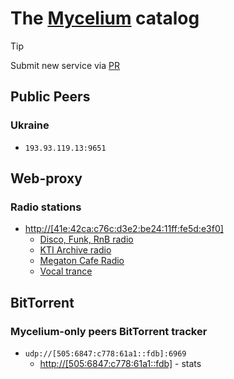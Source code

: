 # The [Mycelium](https://github.com/threefoldtech/mycelium) catalog

> [!TIP]
> Submit new service via [PR](https://github.com/YGGverse/mycelium-catalog/pulls)

## Public Peers

### Ukraine

* `193.93.119.13:9651`

## Web-proxy

### Radio stations

* [http://[41e:42ca:c76c:d3e2:be24:11ff:fe5d:e3f0]](http://[41e:42ca:c76c:d3e2:be24:11ff:fe5d:e3f0])
    * [Disco, Funk, RnB radio](http://[41e:42ca:c76c:d3e2:be24:11ff:fe5d:e3f0]/disco)
    * [KTI Archive radio](http://[41e:42ca:c76c:d3e2:be24:11ff:fe5d:e3f0]/kti)
    * [Megaton Cafe Radio](http://[41e:42ca:c76c:d3e2:be24:11ff:fe5d:e3f0]/megaton)
    * [Vocal trance](http://[41e:42ca:c76c:d3e2:be24:11ff:fe5d:e3f0]/vocaltrance)

## BitTorrent

### Mycelium-only peers BitTorrent tracker

* `udp://[505:6847:c778:61a1::fdb]:6969`
  * [http://[505:6847:c778:61a1::fdb]](http://[505:6847:c778:61a1::fdb]) - stats